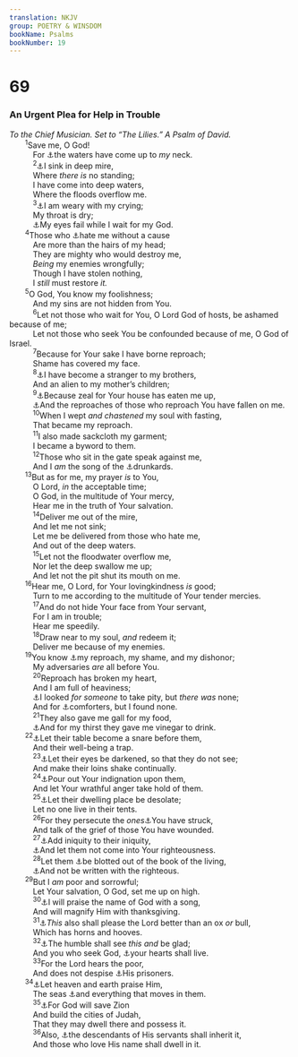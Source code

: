 ```yaml
---
translation: NKJV
group: POETRY & WINSDOM
bookName: Psalms 
bookNumber: 19
---
```


<div class="title"><h1>69</h1><h3>An Urgent Plea for Help in Trouble</h3><i>To the Chief Musician. Set to “The Lilies.” A Psalm of David.</i></div>
<span class="verse thi_69_1">  <sup>1</sup>Save me, O God!<br/>   For <a data-toggle="tooltip" data-placement="bottom" title="Job 22:11; Jon. 2:5">⚓</a>the waters have come up to <i>my</i> neck.<br/></span>
<span class="verse thi_69_2">   <sup>2</sup><a data-toggle="tooltip" data-placement="bottom" title="Ps. 40:2">⚓</a>I sink in deep mire,<br/>   Where <i>there</i> <i>is</i> no standing;<br/>   I have come into deep waters,<br/>   Where the floods overflow me.<br/></span>
<span class="verse thi_69_3">   <sup>3</sup><a data-toggle="tooltip" data-placement="bottom" title="Ps. 6:6">⚓</a>I am weary with my crying;<br/>   My throat is dry;<br/>   <a data-toggle="tooltip" data-placement="bottom" title="Deut. 28:32; Ps. 119:82, 123; Is. 38:14">⚓</a>My eyes fail while I wait for my God.<br/></span>
<span class="verse thi_69_4">  <sup>4</sup>Those who <a data-toggle="tooltip" data-placement="bottom" title="Ps. 35:19; John 15:25">⚓</a>hate me without a cause<br/>   Are more than the hairs of my head;<br/>   They are mighty who would destroy me,<br/>   <i>Being</i> my enemies wrongfully;<br/>   Though I have stolen nothing,<br/>   I <i>still</i> must restore <i>it.</i><br/></span>
<span class="verse thi_69_5">  <sup>5</sup>O God, You know my foolishness;<br/>   And my sins are not hidden from You.<br/></span>
<span class="verse thi_69_6">   <sup>6</sup>Let not those who wait for You, O Lord God of hosts, be ashamed because of me;<br/>   Let not those who seek You be confounded because of me, O God of Israel.<br/></span>
<span class="verse thi_69_7">   <sup>7</sup>Because for Your sake I have borne reproach;<br/>   Shame has covered my face.<br/></span>
<span class="verse thi_69_8">   <sup>8</sup><a data-toggle="tooltip" data-placement="bottom" title="Is. 53:3; Mark 3:21; Luke 8:19; John 7:3–5">⚓</a>I have become a stranger to my brothers,<br/>   And an alien to my mother’s children;<br/></span>
<span class="verse thi_69_9">   <sup>9</sup><a data-toggle="tooltip" data-placement="bottom" title="John 2:17">⚓</a>Because zeal for Your house has eaten me up,<br/>   <a data-toggle="tooltip" data-placement="bottom" title="Rom. 15:3">⚓</a>And the reproaches of those who reproach You have fallen on me.<br/></span>
<span class="verse thi_69_10">   <sup>10</sup>When I wept <i>and</i> <i>chastened</i> my soul with fasting,<br/>   That became my reproach.<br/></span>
<span class="verse thi_69_11">   <sup>11</sup>I also made sackcloth my garment;<br/>   I became a byword to them.<br/></span>
<span class="verse thi_69_12">   <sup>12</sup>Those who sit in the gate speak against me,<br/>   And I <i>am</i> the song of the <a data-toggle="tooltip" data-placement="bottom" title="Job 30:9">⚓</a>drunkards.<br/></span>
<span class="verse thi_69_13">  <sup>13</sup>But as for me, my prayer <i>is</i> to You,<br/>   O Lord, <i>in</i> the acceptable time;<br/>   O God, in the multitude of Your mercy,<br/>   Hear me in the truth of Your salvation.<br/></span>
<span class="verse thi_69_14">   <sup>14</sup>Deliver me out of the mire,<br/>   And let me not sink;<br/>   Let me be delivered from those who hate me,<br/>   And out of the deep waters.<br/></span>
<span class="verse thi_69_15">   <sup>15</sup>Let not the floodwater overflow me,<br/>   Nor let the deep swallow me up;<br/>   And let not the pit shut its mouth on me.<br/></span>
<span class="verse thi_69_16">  <sup>16</sup>Hear me, O Lord, for Your lovingkindness <i>is</i> good;<br/>   Turn to me according to the multitude of Your tender mercies.<br/></span>
<span class="verse thi_69_17">   <sup>17</sup>And do not hide Your face from Your servant,<br/>   For I am in trouble;<br/>   Hear me speedily.<br/></span>
<span class="verse thi_69_18">   <sup>18</sup>Draw near to my soul, <i>and</i> redeem it;<br/>   Deliver me because of my enemies.<br/></span>
<span class="verse thi_69_19">  <sup>19</sup>You know <a data-toggle="tooltip" data-placement="bottom" title="Ps. 22:6, 7; Heb. 12:2">⚓</a>my reproach, my shame, and my dishonor;<br/>   My adversaries <i>are</i> all before You.<br/></span>
<span class="verse thi_69_20">   <sup>20</sup>Reproach has broken my heart,<br/>   And I am full of heaviness;<br/>   <a data-toggle="tooltip" data-placement="bottom" title="Is. 63:5">⚓</a>I looked <i>for</i> <i>someone</i> to take pity, but <i>there</i> <i>was</i> none;<br/>   And for <a data-toggle="tooltip" data-placement="bottom" title="Job 16:2">⚓</a>comforters, but I found none.<br/></span>
<span class="verse thi_69_21">   <sup>21</sup>They also gave me gall for my food,<br/>   <a data-toggle="tooltip" data-placement="bottom" title="Matt. 27:34, 48; Mark 15:23, 36; Luke 23:36; John 19:28–30">⚓</a>And for my thirst they gave me vinegar to drink.<br/></span>
<span class="verse thi_69_22">  <sup>22</sup><a data-toggle="tooltip" data-placement="bottom" title="Rom. 11:9, 10">⚓</a>Let their table become a snare before them,<br/>   And their well-being a trap.<br/></span>
<span class="verse thi_69_23">   <sup>23</sup><a data-toggle="tooltip" data-placement="bottom" title="Is. 6:9, 10">⚓</a>Let their eyes be darkened, so that they do not see;<br/>   And make their loins shake continually.<br/></span>
<span class="verse thi_69_24">   <sup>24</sup><a data-toggle="tooltip" data-placement="bottom" title="(Jer. 10:25; 1 Thess. 2:16)">⚓</a>Pour out Your indignation upon them,<br/>   And let Your wrathful anger take hold of them.<br/></span>
<span class="verse thi_69_25">   <sup>25</sup><a data-toggle="tooltip" data-placement="bottom" title="Matt. 23:38; Luke 13:35; Acts 1:20">⚓</a>Let their dwelling place be desolate;<br/>   Let no one live in their tents.<br/></span>
<span class="verse thi_69_26">   <sup>26</sup>For they persecute the <i>ones</i><a data-toggle="tooltip" data-placement="bottom" title="(Is. 53:4; 1 Pet. 2:24)">⚓</a>You have struck,<br/>   And talk of the grief of those You have wounded.<br/></span>
<span class="verse thi_69_27">   <sup>27</sup><a data-toggle="tooltip" data-placement="bottom" title="Neh. 4:5; (Rom. 1:28)">⚓</a>Add iniquity to their iniquity,<br/>   <a data-toggle="tooltip" data-placement="bottom" title="(Is. 26:10)">⚓</a>And let them not come into Your righteousness.<br/></span>
<span class="verse thi_69_28">   <sup>28</sup>Let them <a data-toggle="tooltip" data-placement="bottom" title="(Ex. 32:32); Phil. 4:3; (Rev. 3:5; 13:8)">⚓</a>be blotted out of the book of the living,<br/>   <a data-toggle="tooltip" data-placement="bottom" title="Ezek. 13:9; Luke 10:20; Heb. 12:23">⚓</a>And not be written with the righteous.<br/></span>
<span class="verse thi_69_29">  <sup>29</sup>But I <i>am</i> poor and sorrowful;<br/>   Let Your salvation, O God, set me up on high.<br/></span>
<span class="verse thi_69_30">   <sup>30</sup><a data-toggle="tooltip" data-placement="bottom" title="(Ps. 28:7)">⚓</a>I will praise the name of God with a song,<br/>   And will magnify Him with thanksgiving.<br/></span>
<span class="verse thi_69_31">   <sup>31</sup><a data-toggle="tooltip" data-placement="bottom" title="Ps. 50:13, 14, 23; 51:16">⚓</a><i>This</i> also shall please the Lord better than an ox <i>or</i> bull,<br/>   Which has horns and hooves.<br/></span>
<span class="verse thi_69_32">   <sup>32</sup><a data-toggle="tooltip" data-placement="bottom" title="Ps. 34:2">⚓</a>The humble shall see <i>this</i> <i>and</i> be glad;<br/>   And you who seek God, <a data-toggle="tooltip" data-placement="bottom" title="Ps. 22:26">⚓</a>your hearts shall live.<br/></span>
<span class="verse thi_69_33">   <sup>33</sup>For the Lord hears the poor,<br/>   And does not despise <a data-toggle="tooltip" data-placement="bottom" title="(Ps. 68:6); Eph. 3:1">⚓</a>His prisoners.<br/></span>
<span class="verse thi_69_34">  <sup>34</sup><a data-toggle="tooltip" data-placement="bottom" title="Ps. 96:11; Is. 44:23; 49:13">⚓</a>Let heaven and earth praise Him,<br/>   The seas <a data-toggle="tooltip" data-placement="bottom" title="Is. 55:12">⚓</a>and everything that moves in them.<br/></span>
<span class="verse thi_69_35">   <sup>35</sup><a data-toggle="tooltip" data-placement="bottom" title="Ps. 51:18; Is. 44:26">⚓</a>For God will save Zion<br/>   And build the cities of Judah,<br/>   That they may dwell there and possess it.<br/></span>
<span class="verse thi_69_36">   <sup>36</sup>Also, <a data-toggle="tooltip" data-placement="bottom" title="Ps. 102:28">⚓</a>the descendants of His servants shall inherit it,<br/>   And those who love His name shall dwell in it.<br/></span>
